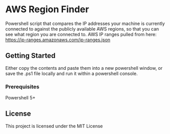# AWS Region Finder

Powershell script that compares the IP addresses your machine is currently connected to against the publicly available AWS regions, so that you can see what region you are connected to. AWS IP ranges pulled from here: 
https://ip-ranges.amazonaws.com/ip-ranges.json

## Getting Started

Either copy the contents and paste them into a new powershell window, or save the .ps1 file locally and run it within a powershell console.

### Prerequisites

Powershell 5+

## License

This project is licensed under the MIT License
